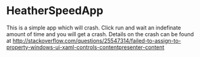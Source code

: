 HeatherSpeedApp
===============

This is a simple app which will crash. Click run and wait an indefinate amount of time and you will get a crash. Details on the crash can be found at http://stackoverflow.com/questions/25547314/failed-to-assign-to-property-windows-ui-xaml-controls-contentpresenter-content

